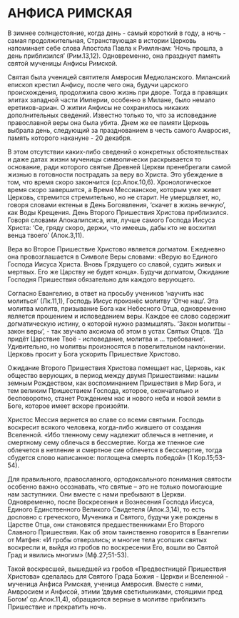 # АНФИСА РИМСКАЯ

В зимнее солнцестояние, когда день - самый короткий в году, а ночь - самая продолжительная, Странствующая в истории Церковь напоминает себе слова Апостола Павла к Римлянам: ‘Ночь прошла, а день приблизился’ (Рим.13,12). Одновременно, она празднует память святой мученицы Анфисы Римской.&#x20;

Святая была ученицей святителя Амвросия Медиоланского. Миланский епископ крестил Анфису, после чего она, будучи царского происхождения, продолжила свою жизнь при дворе. Тогда в правящих элитах западной части Империи, особенно в Милане, было немало еретиков-ариан. О житии Анфисы не сохранилось никаких дополнительных сведений. Известно только то, что за исповедание православной веры она была убита. Днем же ее памяти Церковь выбрала день, следующий за празднованием в честь самого Амвросия, память которого накануне - 20 декабря.&#x20;

В этом отсутствии каких-либо сведений о конкретных обстоятельствах и даже датах жизни мученицы символически раскрывается то основание, ради которого святые Древней Церкви пренебрегали самой жизнью в готовности пострадать за веру во Христа. Это убеждение в том, что время скоро закончится (cр.Апок.10,6). Хронологическое время скоро завершится, а Время Мессианское, которым уже живет Церковь, стремится стремительно, но не старит. Не умерщвляет, но, говоря словами ектеньи в День Богоявления, ‘скачет в жизнь вечную’, как Воды Крещения. День Второго Пришествия Христова приблизился. Говоря словами Апокалипсиса, или, лучше самого Господа Иисуса Христа: ‘Се, гряду скоро, держи, что имеешь, дабы кто не восхитил венца твоего’ (Апок.3,11).&#x20;

Вера во Второе Пришествие Христово является догматом. Ежедневно она провозглашается в Символе Веры словами: «Верую во Единого Господа Иисуса Христа. Вновь Грядущего со славой, судить живых и мертвых. Его же Царству не будет конца». Будучи догматом, Ожидание Господня Пришествия обязательно для каждого верующего.&#x20;

Согласно Евангелию, в ответ на просьбу учеников ‘научить нас молиться’ (Лк.11,1), Господь Иисус произнёс молитву ‘Отче наш’. Эта молитва молитв, призывание Бога как Небесного Отца, одновременно является прошением и исповеданием веры. Каждое ее слово содержит догматическую истину, о которой нужно размышлять. ‘Закон молитвы - закон веры’, - так звучало аксиома об этом в устах Святых Отцов. ‘Да придёт Царствие Твоё - исповедание, молитва и … требование’. Удивительно, но молитвы произносятся в повелительном наклонении. Церковь просит у Бога ускорить Пришествие Христово.&#x20;

Ожидание Второго Пришествия Христова помещает нас, Церковь, как общество верующих, в период между двумя Пришествиями: нашим земным Рождеством, как воспоминанием Пришествия в Мир Бога, и тем великим Пришествием Господа, которое, окончательно и бесповоротно, станет Рождением нас и нового неба и новой земли в Боге, которое имеет вскоре произойти.&#x20;

Христос Мессия вернется во славе со всеми святыми. Господь воскресит всякого человека, когда-либо жившего от создания Вселенной. «Ибо тленному сему надлежит облечься в нетление, и смертному сему облечься в бессмертие. Когда же тленное сие облечется в нетление и смертное сие облечется в бессмертие, тогда сбудется слово написанное: поглощена смерть победой» (1 Кор.15;53-54).

Для правильного, православного, ортодоксального понимания святости особенно важно осознавать, что святые – это не только помогающие нам заступники. Они вместе с нами пребывают в Церкви. Одновременно, после Воскресения и Вознесения Господа Иисуса, Единого Единственного Великого Свидетеля (Апок.3,14), то есть дословно с греческого, Мученика и Святого, будучи уже рождены в Царстве Отца, они становятся предшественниками Его Второго Славного Пришествия. Как об этом таинственно говорится в Евангелии от Матфея: «И гробы отверзлись; и многие тела усопших святых воскресли и, выйдя из гробов по воскресении Его, вошли во Святой Град и явились многим» (Мф.27;51-53).&#x20;

Такой воскресшей, вышедшей из гробов «Предвестницей Пришествия Христова» сделалась для Святого Града Божия - Церкви и Вселенной - мученица Анфиса Римская, ученица Амвросия. Вместе с ними, Амвросием и Анфисой, этими ‘двумя светильниками, стоящими пред Богом’ ср.Апок.11,4), обращаются верные в молитве приблизить Пришествие и прекратить ночь.
